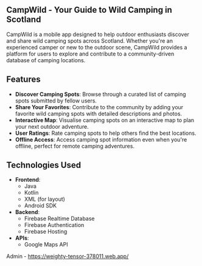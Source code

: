 ## CampWild - Your Guide to Wild Camping in Scotland

CampWild is a mobile app designed to help outdoor enthusiasts discover and share wild camping spots across Scotland. Whether you're an experienced camper or new to the outdoor scene, CampWild provides a platform for users to explore and contribute to a community-driven database of camping locations.

## Features

- **Discover Camping Spots**: Browse through a curated list of camping spots submitted by fellow users.
- **Share Your Favorites**: Contribute to the community by adding your favorite wild camping spots with detailed descriptions and photos.
- **Interactive Map**: Visualise camping spots on an interactive map to plan your next outdoor adventure.
- **User Ratings**: Rate camping spots to help others find the best locations.
- **Offline Access**: Access camping spot information even when you're offline, perfect for remote camping adventures.

## Technologies Used

- **Frontend**:
  - Java
  - Kotlin
  - XML (for layout)
  - Android SDK
- **Backend**:
  - Firebase Realtime Database
  - Firebase Authentication
  - Firebase Hosting
- **APIs**:
  - Google Maps API

Admin - https://weighty-tensor-378011.web.app/
